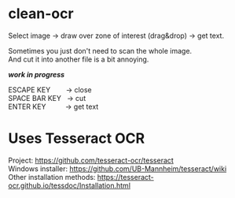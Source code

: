 # clean-ocr
Select image -> draw over zone of interest (drag&drop) -> get text.

Sometimes you just don't need to scan the whole image. </br>
And cut it into another file is a bit annoying. </br>

***work in progress***

ESCAPE KEY &nbsp; &nbsp; &nbsp; &nbsp;-> close </br>
SPACE BAR KEY &nbsp; -> cut </br>
ENTER KEY &nbsp; &nbsp; &nbsp; &nbsp; &nbsp;-> get text </br>

# Uses Tesseract OCR 
Project: https://github.com/tesseract-ocr/tesseract </br>
Windows installer: https://github.com/UB-Mannheim/tesseract/wiki </br>
Other installation methods: https://tesseract-ocr.github.io/tessdoc/Installation.html </br>

